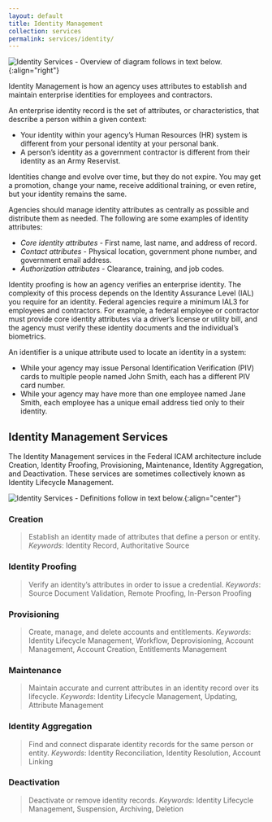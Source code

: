 ```yaml
---
layout: default
title: Identity Management
collection: services
permalink: services/identity/
---
```

![Identity Services - Overview of diagram follows in text below.]({{site.baseurl}}/img/IdentityManagementServices.png){:align="right"}

Identity Management is how an agency uses attributes to establish and maintain enterprise identities for employees and contractors.

An enterprise identity record is the set of attributes, or characteristics, that describe a person within a given context:

- Your identity within your agency’s Human Resources (HR) system is different from your personal identity at your personal bank.
- A person’s identity as a government contractor is different from their identity as an Army Reservist.

Identities change and evolve over time, but they do not expire. You may get a promotion, change your name, receive additional training, or even retire, but your identity remains the same.

Agencies should manage identity attributes as centrally as possible and distribute them as needed. The following are some examples of identity attributes:

- *Core identity attributes* - First name, last name, and address of record.
- *Contact attributes* - Physical location, government phone number, and government email address.
- *Authorization attributes* - Clearance, training, and job codes.

Identity proofing is how an agency verifies an enterprise identity. The complexity of this process depends on the Identity Assurance Level (IAL) you require for an identity. Federal agencies require a minimum IAL3 for employees and contractors. For example, a federal employee or contractor must provide core identity attributes via a driver’s license or utility bill, and the agency must verify these identity documents and the individual’s biometrics.

An identifier is a unique attribute used to locate an identity in a system:

- While your agency may issue Personal Identification Verification (PIV) cards to multiple people named John Smith, each has a different PIV card number.
- While your agency may have more than one employee named Jane Smith, each employee has a unique email address tied only to their identity.

## Identity Management Services

The Identity Management services in the Federal ICAM architecture include Creation, Identity Proofing, Provisioning, Maintenance, Identity Aggregation, and Deactivation. These services are sometimes collectively known as Identity Lifecycle Management.

![Identity Services - Definitions follow in text below.]({{site.baseurl}}/img/IdentityManagementServiceDefinitions.png){:align="center"}

### Creation

> Establish an identity made of attributes that define a person or entity.
*Keywords*: Identity Record, Authoritative Source

### Identity Proofing

> Verify an identity’s attributes in order to issue a credential.
*Keywords*: Source Document Validation, Remote Proofing, In-Person Proofing

### Provisioning

> Create, manage, and delete accounts and entitlements.
*Keywords*: Identity Lifecycle Management, Workflow, Deprovisioning, Account Management, Account Creation, Entitlements Management

### Maintenance

> Maintain accurate and current attributes in an identity record over its lifecycle.
*Keywords*: Identity Lifecycle Management, Updating, Attribute Management

### Identity Aggregation

> Find and connect disparate identity records for the same person or entity.
*Keywords*: Identity Reconciliation, Identity Resolution, Account Linking

### Deactivation

> Deactivate or remove identity records.
*Keywords*: Identity Lifecycle Management, Suspension, Archiving, Deletion
